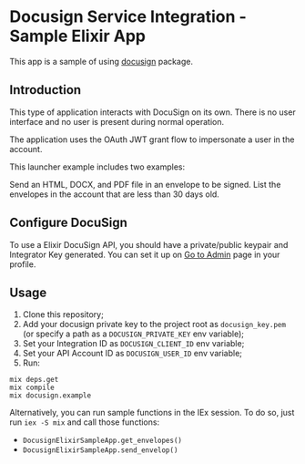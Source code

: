 # Docusign Service Integration - Sample Elixir App

This app is a sample of using [docusign](https://hex.pm/docusign/) package.

## Introduction

This type of application interacts with DocuSign on its own. There is no user interface and no user is present during normal operation.

The application uses the OAuth JWT grant flow to impersonate a user in the account.

This launcher example includes two examples:

Send an HTML, DOCX, and PDF file in an envelope to be signed.
List the envelopes in the account that are less than 30 days old.

## Configure DocuSign

To use a Elixir DocuSign API, you should have a private/public keypair and Integrator Key generated. You can set it up on [Go to Admin](https://admindemo.docusign.com/api-integrator-key) page in your profile.

## Usage

1. Clone this repository;
2. Add your docusign private key to the project root as `docusign_key.pem` (or specify a path as a `DOCUSIGN_PRIVATE_KEY` env variable);
3. Set your Integration ID as `DOCUSIGN_CLIENT_ID` env variable;
4. Set your API Account ID as `DOCUSIGN_USER_ID` env variable;
5. Run:
```
mix deps.get
mix compile
mix docusign.example
```

Alternatively, you can run sample functions in the IEx session. To do so, just run `iex -S mix` and call those functions:
* `DocusignElixirSampleApp.get_envelopes()`
* `DocusignElixirSampleApp.send_envelop()`
